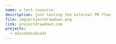 ```yaml
---
name: a test resource
description: just testing the external PR flow
file: img/projectdrawdown.png
link: projectdrawdown.com
projects:
  - adssdadsadsads
---
```

